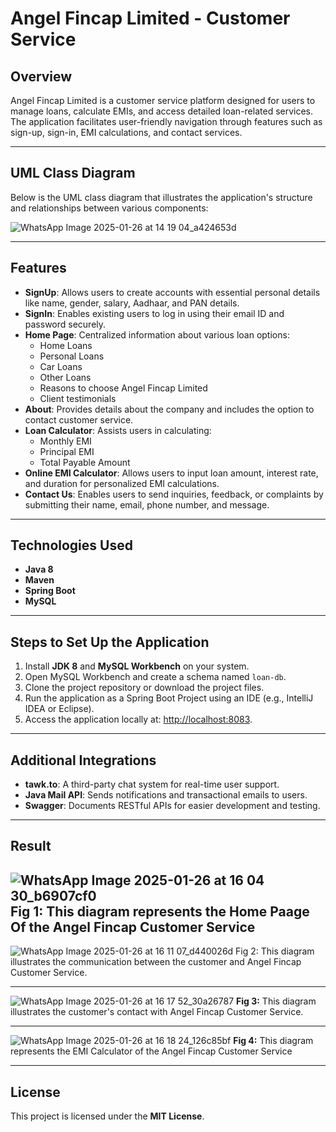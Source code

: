 
# Angel Fincap Limited - Customer Service

## Overview
Angel Fincap Limited is a customer service platform designed for users to manage loans, calculate EMIs, and access detailed loan-related services. The application facilitates user-friendly navigation through features such as sign-up, sign-in, EMI calculations, and contact services.

---

## UML Class Diagram
Below is the UML class diagram that illustrates the application's structure and relationships between various components:

![WhatsApp Image 2025-01-26 at 14 19 04_a424653d](https://github.com/user-attachments/assets/768e0a32-7dc9-433a-ae0c-bb87bf20f07d)


---

## Features
- **SignUp**: Allows users to create accounts with essential personal details like name, gender, salary, Aadhaar, and PAN details.
- **SignIn**: Enables existing users to log in using their email ID and password securely.
- **Home Page**: Centralized information about various loan options:
  - Home Loans
  - Personal Loans
  - Car Loans
  - Other Loans
  - Reasons to choose Angel Fincap Limited
  - Client testimonials
- **About**: Provides details about the company and includes the option to contact customer service.
- **Loan Calculator**: Assists users in calculating:
  - Monthly EMI
  - Principal EMI
  - Total Payable Amount
- **Online EMI Calculator**: Allows users to input loan amount, interest rate, and duration for personalized EMI calculations.
- **Contact Us**: Enables users to send inquiries, feedback, or complaints by submitting their name, email, phone number, and message.

---

## Technologies Used
- **Java 8**
- **Maven**
- **Spring Boot**
- **MySQL**

---

## Steps to Set Up the Application
1. Install **JDK 8** and **MySQL Workbench** on your system.
2. Open MySQL Workbench and create a schema named `loan-db`.
3. Clone the project repository or download the project files.
4. Run the application as a Spring Boot Project using an IDE (e.g., IntelliJ IDEA or Eclipse).
5. Access the application locally at: [http://localhost:8083](http://localhost:8083).

---

## Additional Integrations
- **tawk.to**: A third-party chat system for real-time user support.
- **Java Mail API**: Sends notifications and transactional emails to users.
- **Swagger**: Documents RESTful APIs for easier development and testing.

---

## Result

![WhatsApp Image 2025-01-26 at 16 04 30_b6907cf0](https://github.com/user-attachments/assets/1ecc5111-dd6b-4e06-aaf1-c3ac294fd8de)
**Fig 1:** This diagram represents the Home Paage Of the Angel Fincap Customer Service
---

![WhatsApp Image 2025-01-26 at 16 11 07_d440026d](https://github.com/user-attachments/assets/75432894-52aa-4895-bdb2-a507dbfe32f4)
Fig 2: This diagram illustrates the communication between the customer and Angel Fincap Customer Service.

---
![WhatsApp Image 2025-01-26 at 16 17 52_30a26787](https://github.com/user-attachments/assets/c259479c-60ad-4d43-a673-21f1f655a1be)
**Fig 3:** This diagram illustrates the customer's contact with Angel Fincap Customer Service.

---
![WhatsApp Image 2025-01-26 at 16 18 24_126c85bf](https://github.com/user-attachments/assets/70ee90a3-a90e-4eaa-afd5-ccc6018d9303)
**Fig 4:** This diagram represents the EMI Calculator of the Angel Fincap Customer Service

---


## License

This project is licensed under the **MIT License**.





